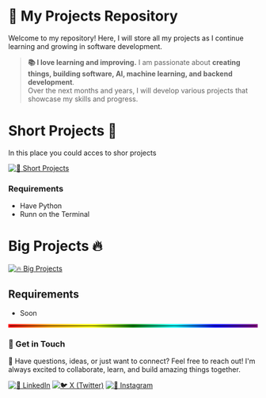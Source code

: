 # 🚀 My Projects Repository  

Welcome to my repository! Here, I will store all my projects as I continue learning and growing in software development.  

> **📚 I love learning and improving.** I am passionate about **creating things, building software, AI, machine learning, and backend development**.  
> Over the next months and years, I will develop various projects that showcase my skills and progress.  

# Short Projects 🔵
In this place you could acces to shor projects

[![🔹 Short Projects](https://img.shields.io/badge/🔹-Short_Projects-blue?style=for-the-badge)](https://github.com/JuanAcevedo08/AllProjects/tree/21f81b629c7e70cff4ea69626467d5fea75b7c55/Short%20Exercise)

### Requirements
  
  - Have Python
  - Runn on the Terminal


# Big Projects 🔥

[![🔥 Big Projects](https://img.shields.io/badge/🔥-Big_Projects-red?style=for-the-badge)](https://github.com/JuanAcevedo08/AllProjects#-big-projects)

## Requirements
  - Soon

<hr style="border: 3px solid; border-image: linear-gradient(90deg, red, orange, yellow, green, cyan, blue, purple) 1;">


### 📩 Get in Touch  

🚀 Have questions, ideas, or just want to connect? Feel free to reach out! I'm always excited to collaborate, learn, and build amazing things together.  

[![💼 LinkedIn](https://img.shields.io/badge/-LinkedIn-blue?style=for-the-badge&logo=linkedin)](https://www.linkedin.com/in/juan-acevedo-ba0242339/)
[![🐦 X (Twitter)](https://img.shields.io/badge/-X-black?style=for-the-badge&logo=twitter)](https://twitter.com/JuanAcevedo008)
[![📸 Instagram](https://img.shields.io/badge/-Instagram-purple?style=for-the-badge&logo=instagram)](https://www.instagram.com/juandavid08948/)


